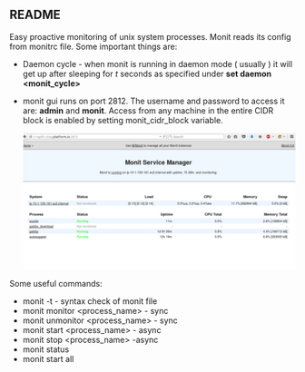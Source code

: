 ## README

Easy proactive monitoring of unix system processes. Monit reads its config from monitrc file.
Some important things are:
* Daemon cycle - when monit is running in daemon mode ( usually ) it will get up after sleeping for *t* seconds
  as specified under **set daemon <monit_cycle>**
* monit gui runs on port 2812. The username and password to access it are:
  **admin** and **monit**. Access from any machine in the entire CIDR block is enabled by setting monit_cidr_block
  variable.

  ![monit manager console](screenshots/monit_manager.png)

Some useful commands:
* monit -t - syntax check of monit file
* monit monitor <process_name> - sync
* monit unmonitor <process_name> - sync
* monit start <process_name> - async
* monit stop <process_name> -async
* monit status
* monit start all


